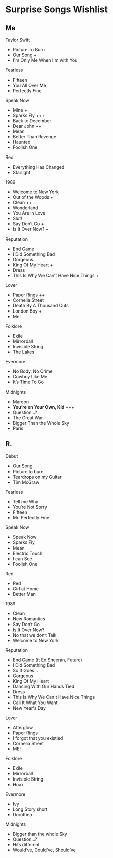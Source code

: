# Surprise Songs Wishlist

## Me

Taylor Swift

- Picture To Burn
- Our Song +
- I'm Only Me When I'm with You

Fearless

- Fifteen
- You All Over Me
- Perfectly Fine

Speak Now

- Mine +
- Sparks Fly +++
- Back to December
- Dear John ++
- Mean
- Better Than Revenge
- Haunted
- Foolish One

Red

- Everything Has Changed
- Starlight

1989

- Welcome to New York
- Out of the Woods +
- Clean ++
- Wonderland
- You Are in Love
- Slut!
- Say Don’t Go +
- Is It Over Now? +

Reputation

- End Game
- I Did Something Bad
- Gorgeous
- King Of My Heart +
- Dress
- This Is Why We Can’t Have Nice Things +

Lover

- Paper Rings ++
- Cornelia Street
- Death By A Thousand Cuts
- London Boy +
- Me!

Folklore

- Exile
- Mirrorball
- Invisible String
- The Lakes

Evermore

- No Body, No Crime
- Cowboy Like Me
- It’s Time To Go

Midnights

- Maroon
- **You’re on Your Own, Kid** +++
- Question…?
- The Great War
- Bigger Than the Whole Sky
- Paris

## R.

Debut

- Our Song
- Picture to burn
- Teardrops on my Guitar
- Tim McGraw

Fearless

- Tell me Why
- You‘re Not Sorry
- Fifteen
- Mr. Perfectly Fine

Speak Now

- Speak Now
- Sparks Fly
- Mean
- Electric Touch
- I can See
- Foolish One

Red

- Red
- Girl at Home
- Better Man

1989

- Clean
- New Romantics
- Say Don‘t Go
- Is It Over Now?
- No that we don‘t Talk
- Welcome to New York

Reputation

- End Game (ft Ed Sheeran, Future)
- I Did Something Bad
- So It Goes...
- Gorgeous
- King Of My Heart
- Dancing With Our Hands Tied
- Dress
- This Is Why We Can't Have Nice Things
- Call It What You Want
- New Year's Day

Lover

- Afterglow
- Paper Rings
- I forgot that you existied
- Cornelia Street
- ME!


Folklore

- Exile
- Mirrorball
- Invisible String
- Hoax

Evermore

- Ivy
- Long Story short
- Dorothea

Midnights

- Bigger than the whole Sky
- Question…?
- Hits different
- Would‘ve, Could‘ve, Should‘ve
